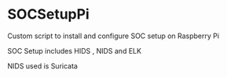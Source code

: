 # SOCSetupPi
Custom script to install and configure SOC setup on Raspberry Pi 

SOC Setup includes HIDS , NIDS and ELK   

NIDS used is Suricata
